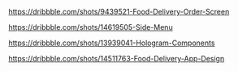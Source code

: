 https://dribbble.com/shots/9439521-Food-Delivery-Order-Screen

https://dribbble.com/shots/14619505-Side-Menu

https://dribbble.com/shots/13939041-Hologram-Components

https://dribbble.com/shots/14511763-Food-Delivery-App-Design
